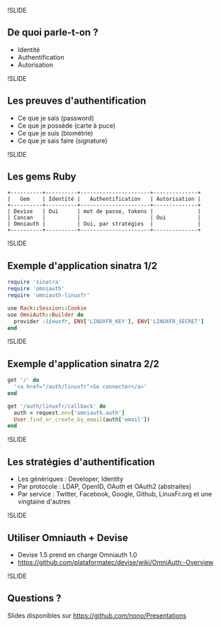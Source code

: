 !SLIDE
## De quoi parle-t-on ? ##

* Identité
* Authentification
* Autorisation

!SLIDE
## Les preuves d'authentification ##

* Ce que je sais (password)
* Ce que je possède (carte à puce)
* Ce que je suis (biométrie)
* Ce que je sais faire (signature)

!SLIDE
## Les gems Ruby ##

    +----------+----------+----------------------+--------------+
    |   Gem    | Identité |   Authentification   | Autorisation |
    +----------+----------+----------------------+--------------+
    | Devise   | Oui      | mot de passe, tokens |              |
    | Cancan   |          |                      | Oui          |
    | Omniauth |          | Oui, par stratégies  |              |
    +----------+----------+----------------------+--------------+

!SLIDE
## Exemple d'application sinatra 1/2 ##

```ruby
require 'sinatra'
require 'omniauth'
require 'omniauth-linuxfr'

use Rack::Session::Cookie
use OmniAuth::Builder do
  provider :linuxfr, ENV['LINUXFR_KEY'], ENV['LINUXFR_SECRET']
end
```

!SLIDE
## Exemple d'application sinatra 2/2 ##

```ruby
get '/' do
  '<a href="/auth/linuxfr">Se connecter</a>'
end

get '/auth/linuxfr/callback' do
  auth = request.env['omniauth.auth']
  User.find_or_create_by_email(auth['email'])
end
```

!SLIDE
## Les stratégies d'authentification ##

* Les génériques : Developer, Identity
* Par protocole : LDAP, OpenID, OAuth et OAuth2 (abstraites)
* Par service : Twitter, Facebook, Google, Github, LinuxFr.org et une vingtaine d'autres

!SLIDE
## Utiliser Omniauth + Devise ##

* Devise 1.5 prend en charge Omniauth 1.0
* https://github.com/plataformatec/devise/wiki/OmniAuth:-Overview

!SLIDE
## Questions ? ##

Slides disponibles sur https://github.com/nono/Presentations
